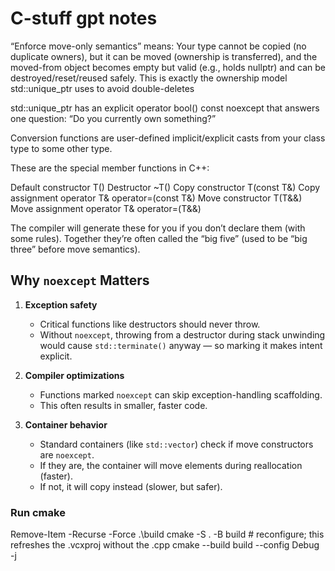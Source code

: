 # C-stuff gpt notes

“Enforce move-only semantics” means:
Your type cannot be copied (no duplicate owners), but it can be moved (ownership is transferred), and the moved-from object becomes empty but valid (e.g., holds nullptr) and can be destroyed/reset/reused safely.
This is exactly the ownership model std::unique_ptr uses to avoid double-deletes

std::unique_ptr has an explicit operator bool() const noexcept that answers one question:
“Do you currently own something?”

Conversion functions are user-defined implicit/explicit casts from your class type to some other type.


These are the special member functions in C++:

Default constructor T()
Destructor ~T()
Copy constructor T(const T&)
Copy assignment operator T& operator=(const T&)
Move constructor T(T&&)
Move assignment operator T& operator=(T&&)

The compiler will generate these for you if you don’t declare them (with some rules). Together they’re often called the “big five” (used to be “big three” before move semantics).



## Why `noexcept` Matters
1. **Exception safety**
   - Critical functions like destructors should never throw.  
   - Without `noexcept`, throwing from a destructor during stack unwinding would cause `std::terminate()` anyway — so marking it makes intent explicit.

2. **Compiler optimizations**
   - Functions marked `noexcept` can skip exception-handling scaffolding.  
   - This often results in smaller, faster code.

3. **Container behavior**
   - Standard containers (like `std::vector`) check if move constructors are `noexcept`.  
   - If they are, the container will move elements during reallocation (faster).  
   - If not, it will copy instead (slower, but safer).




### Run cmake 
Remove-Item -Recurse -Force .\build
cmake -S . -B build          # reconfigure; this refreshes the .vcxproj without the .cpp
cmake --build build --config Debug -j